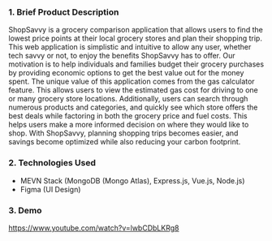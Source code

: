 ### 1. Brief Product Description
ShopSavvy is a grocery comparison application that allows users to find the lowest price points at their local grocery stores and plan their shopping trip. This web application is simplistic and intuitive to allow any user, whether tech savvy or not, to enjoy the benefits ShopSavvy has to offer. Our motivation is to help individuals and families budget their grocery purchases by providing economic options to get the best value out for the money spent. The unique value of this application comes from the gas calculator feature. This allows users to view the estimated gas cost for driving to one or many grocery store locations. Additionally, users can search through numerous products and categories, and quickly see which store offers the best deals while factoring in both the grocery price and fuel costs. This helps users make a more informed decision on where they would like to shop. With ShopSavvy, planning shopping trips becomes easier, and savings become optimized while also reducing your carbon footprint.

### 2. Technologies Used
- MEVN Stack (MongoDB (Mongo Atlas), Express.js, Vue.js, Node.js)
- Figma (UI Design)

### 3. Demo 
https://www.youtube.com/watch?v=lwbCDbLKRg8
